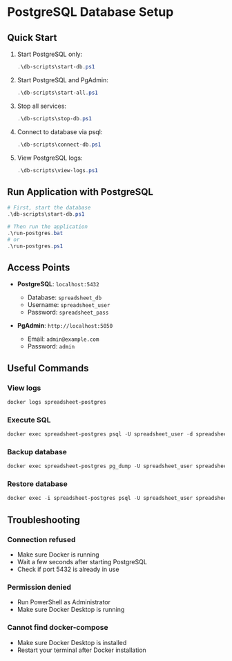 ﻿# PostgreSQL Database Setup

## Quick Start

1. Start PostgreSQL only:
   ```powershell
   .\db-scripts\start-db.ps1
   ```

2. Start PostgreSQL and PgAdmin:
   ```powershell
   .\db-scripts\start-all.ps1
   ```

3. Stop all services:
   ```powershell
   .\db-scripts\stop-db.ps1
   ```

4. Connect to database via psql:
   ```powershell
   .\db-scripts\connect-db.ps1
   ```

5. View PostgreSQL logs:
   ```powershell
   .\db-scripts\view-logs.ps1
   ```

## Run Application with PostgreSQL

```powershell
# First, start the database
.\db-scripts\start-db.ps1

# Then run the application
.\run-postgres.bat
# or
.\run-postgres.ps1
```

## Access Points

- **PostgreSQL**: `localhost:5432`
  - Database: `spreadsheet_db`
  - Username: `spreadsheet_user`
  - Password: `spreadsheet_pass`

- **PgAdmin**: `http://localhost:5050`
  - Email: `admin@example.com`
  - Password: `admin`

## Useful Commands

### View logs
```powershell
docker logs spreadsheet-postgres
```

### Execute SQL
```powershell
docker exec spreadsheet-postgres psql -U spreadsheet_user -d spreadsheet_db -c "SELECT * FROM users;"
```

### Backup database
```powershell
docker exec spreadsheet-postgres pg_dump -U spreadsheet_user spreadsheet_db > backup.sql
```

### Restore database
```powershell
docker exec -i spreadsheet-postgres psql -U spreadsheet_user spreadsheet_db < backup.sql
```

## Troubleshooting

### Connection refused
- Make sure Docker is running
- Wait a few seconds after starting PostgreSQL
- Check if port 5432 is already in use

### Permission denied
- Run PowerShell as Administrator
- Make sure Docker Desktop is running

### Cannot find docker-compose
- Make sure Docker Desktop is installed
- Restart your terminal after Docker installation
